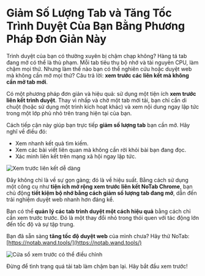 # Giảm Số Lượng Tab và Tăng Tốc Trình Duyệt Của Bạn Bằng Phương Pháp Đơn Giản Này

Trình duyệt của bạn có thường xuyên bị chậm chạp không? Hàng tá tab đang mở có thể là thủ phạm. Mỗi tab tiêu thụ bộ nhớ và tài nguyên CPU, làm chậm mọi thứ. Nhưng làm thế nào bạn có thể nghiên cứu hoặc duyệt web mà không cần mở mọi thứ? Câu trả lời: **xem trước các liên kết mà không cần mở tab mới**.

Có một phương pháp đơn giản và hiệu quả: sử dụng một tiện ích **xem trước liên kết trình duyệt**. Thay vì nhấp và chờ một tab mới tải, bạn chỉ cần di chuột (hoặc sử dụng một trình kích hoạt khác) và xem nội dung ngay lập tức trong một lớp phủ nhỏ trên trang hiện tại của bạn.

Cách tiếp cận này giúp bạn trực tiếp **giảm số lượng tab** bạn cần mở. Hãy nghĩ về điều đó:

*   Xem nhanh kết quả tìm kiếm.
*   Xem các bài viết liên quan mà không cần rời khỏi bài bạn đang đọc.
*   Xác minh liên kết trên mạng xã hội ngay lập tức.

![Xem trước liên kết dễ dàng](images/notab1.png)

Đây không chỉ là về sự gọn gàng; đó là về hiệu suất. Bằng cách sử dụng một công cụ như **tiện ích mở rộng xem trước liên kết NoTab Chrome**, bạn chủ động **tiết kiệm bộ nhớ bằng cách giảm số lượng tab đang mở**, dẫn đến trải nghiệm duyệt web nhanh hơn đáng kể.

Bạn có thể **quản lý các tab trình duyệt một cách hiệu quả** bằng cách chỉ cần xem trước trước. Đó là một thay đổi nhỏ trong thói quen với tác động lớn đến tốc độ và sự tập trung.

Bạn đã sẵn sàng **tăng tốc độ duyệt web** của mình chưa? Hãy thử NoTab: [https://notab.wand.tools/](https://notab.wand.tools/)

![Cửa sổ xem trước có thể điều chỉnh](images/notab2.png)

Đừng để tình trạng quá tải tab làm chậm bạn lại. Hãy bắt đầu xem trước!

